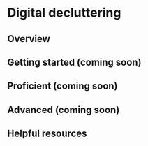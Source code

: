 # Digital decluttering

## Overview 


## Getting started (coming soon)


## Proficient (coming soon)


## Advanced (coming soon)


## Helpful resources    

